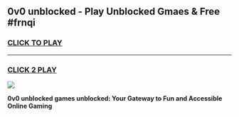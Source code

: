 
## 0v0 unblocked - Play Unblocked Gmaes & Free #frnqi
<h3>
<a href="https://news.freeplayer.one?title=0v0_unblocked&ref=03M">CLICK TO PLAY</a></h3>
<hr>

<h3>
<a href="https://news.freeplayer.one?title=0v0_unblocked&ref=03M">CLICK 2 PLAY</a>
  
</h3>

<a href="https://news.freeplayer.one?title=0v0_unblocked&ref=03M"><img src="https://clearcache.store/games.png"></a>


**0v0 unblocked games unblocked: Your Gateway to Fun and Accessible Online Gaming**
